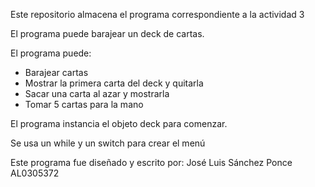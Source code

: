 Este repositorio almacena el programa correspondiente a la actividad 3

El programa puede barajear un deck de cartas.

El programa puede:

- Barajear cartas
- Mostrar la primera carta del deck y quitarla
- Sacar una carta al azar y mostrarla
- Tomar 5 cartas para la mano

El programa instancia el objeto deck para comenzar.

Se usa un while y un switch para crear el menú

Este programa fue diseñado y escrito por: José Luis Sánchez Ponce AL0305372